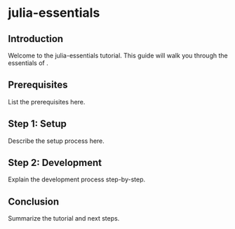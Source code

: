 # julia-essentials

## Introduction
Welcome to the julia-essentials tutorial. This guide will walk you through the essentials of <TOPIC>.

## Prerequisites
List the prerequisites here.

## Step 1: Setup
Describe the setup process here.

## Step 2: Development
Explain the development process step-by-step.

## Conclusion
Summarize the tutorial and next steps.
